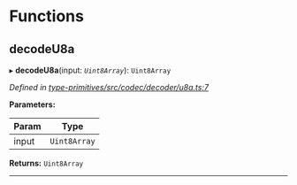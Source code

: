 

# Functions

<a id="decodeu8a"></a>

##  decodeU8a

▸ **decodeU8a**(input: *`Uint8Array`*): `Uint8Array`

*Defined in [type-primitives/src/codec/decoder/u8a.ts:7](https://github.com/polkadot-js/api/blob/ef78f2a/packages/type-primitives/src/codec/decoder/u8a.ts#L7)*

**Parameters:**

| Param | Type |
| ------ | ------ |
| input | `Uint8Array` |

**Returns:** `Uint8Array`

___

